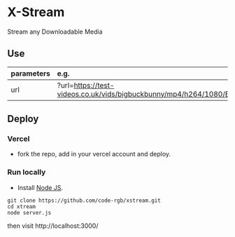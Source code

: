 # X-Stream

Stream any Downloadable Media

## Use

| parameters | e.g.                                                                                             |
| ---        | :---                                                                                             |
| url        | ?url=https://test-videos.co.uk/vids/bigbuckbunny/mp4/h264/1080/Big_Buck_Bunny_1080_10s_30MB.mp4  |


## Deploy

### Vercel
- fork the repo, add in your vercel account and deploy.

### Run locally
- Install [Node JS](https://nodejs.org/en/).

```
git clone https://github.com/code-rgb/xstream.git
cd xtream
node server.js
```
 then visit http://localhost:3000/

